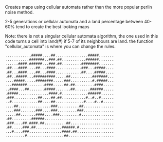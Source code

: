 Creates maps using cellular automata rather than the more popular perlin noise method.

2-5 generations or cellular automata and a land percentage between 40-60% tend to create the best looking maps

Note: there is not a singular cellular automata algorithm, the one used in this code turns a cell into land(#) if 5-7 of its neighbours are land.
     the function "cellular_automata" is where you can change the rules.   
```
............#####....##...............#####.......
...........#######..###.##...........######.......
......####.######...###.##.........########.......
.##...####....##...####............###...#####....
.##...####....##...####............##....#####....
.##..#####...##########.....##..........#######...
....#####.....########.....###..........#.#####...
...#######........####.....##.##.........####.....
..####...##.......#####.......##.......######.....
.#####..............####.#............######......
.###...........##....##.##...........#..#..#......
..#............##....##.............#....#..#.....
....##...............###..........##..............
....###.......###....###.........###..............
.....##.......####....###.........#...............
.##.........######................................
.###....##.####.##..........##....................
.##.....###.##............######.#................
...#....###...............####.##.................
.........#.................##.....................
```

